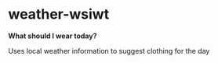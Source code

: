 weather-wsiwt
=============
<strong> What should I wear today? </strong>

Uses local weather information to suggest clothing for the day
